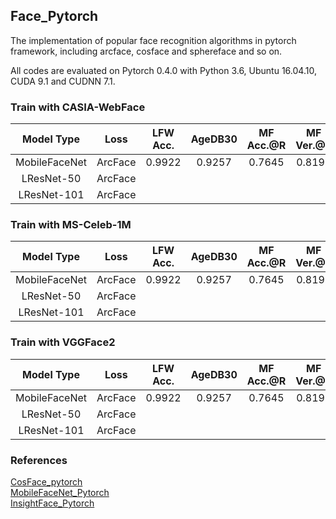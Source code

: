 ## Face_Pytorch
The implementation of  popular face recognition algorithms in pytorch framework, including arcface, cosface and sphereface and so on.

All codes are evaluated on Pytorch 0.4.0 with Python 3.6, Ubuntu 16.04.10, CUDA 9.1 and CUDNN 7.1.


### Train with CASIA-WebFace

  Model Type |   Loss    | LFW Acc. | AgeDB30 |MF Acc.@R|MF Ver.@R | SIZE 
:-----------:|:---------:|:--------:|:-------:|:-------:|:--------:|:-----:
MobileFaceNet|  ArcFace  |  0.9922  |  0.9257 | 0.7645  |  0.8195  |  4MB
LResNet-50   |  ArcFace  |          |         |         |          | 292MB 
LResNet-101  |  ArcFace  |          |         |         |          |


### Train with MS-Celeb-1M

 Model Type |   Loss    | LFW Acc. |AgeDB30|MF Acc.@R|MF Ver.@R | SIZE 
:-----------:|:---------:|:--------:|:------:|:-------:|:--------:|:-----:
MobileFaceNet|  ArcFace  |  0.9922  | 0.9257 | 0.7645  |  0.8195  |  4MB
LResNet-50   |  ArcFace  |          |        |         |          | 292MB 
LResNet-101  |  ArcFace  |          |        |         |          |


### Train with VGGFace2

 Model Type |   Loss    | LFW Acc. |AgeDB30|MF Acc.@R|MF Ver.@R | SIZE 
:-----------:|:---------:|:--------:|:------:|:-------:|:--------:|:-----:
MobileFaceNet|  ArcFace  |  0.9922  | 0.9257 | 0.7645  |  0.8195  |  4MB
LResNet-50   |  ArcFace  |          |        |         |          | 292MB 
LResNet-101  |  ArcFace  |          |        |         |          |




### References
[CosFace_pytorch](https://github.com/MuggleWang/CosFace_pytorch)  
[MobileFaceNet_Pytorch](https://github.com/Xiaoccer/MobileFaceNet_Pytorch)  
[InsightFace_Pytorch](https://github.com/TreB1eN/InsightFace_Pytorch)